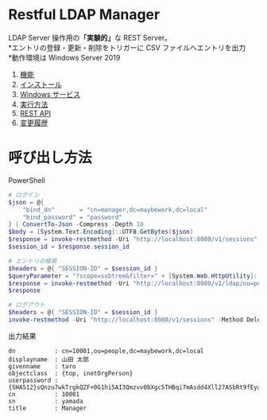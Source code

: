 
# Restful LDAP Manager

LDAP Server 操作用の<b>「実験的」</b>な REST Server。  
*エントリの登録・更新・削除をトリガーに CSV ファイルへエントリを出力  
*動作環境は Windows Server 2019  

1. [機能](/機能.md) 
1. [インストール](/インストール.md) 
1. [Windows サービス](/Windowsサービス.md) 
1. [実行方法](/実行方法.md) 
1. [REST API](https://aoyanagi.github.io/Restful-LDAP-Manager-Release/rest-api.html)
1. [変更履歴](/変更履歴.md)

# 呼び出し方法

PowerShell
```PowerShell
# ログイン
$json = @{
    "bind_dn"       = "cn=manager,dc=maybework,dc=local"
    "bind_password" = "password"
} | ConvertTo-Json -Compress -Depth 10
$body = [System.Text.Encoding]::UTF8.GetBytes($json)
$response = invoke-restmethod -Uri "http://localhost:8080/v1/sessions" -Method Post -ContentType 'application/json'-Body $body
$session_id = $response.session_id

# エントリの検索
$headers = @{ "SESSION-ID" = $session_id }
$queryParameter = "?scope=subtree&filter=" + [System.Web.HttpUtility]::UrlEncode("(&(cn=10001)(objectClass=inetOrgPerson))")
$response = invoke-restmethod -Uri "http://localhost:8080/v1/ldap/ou=people,dc=maybework,dc=local$queryParameter" -Method Get -ContentType 'application/json' -Headers $headers
$response

# ログアウト
$headers = @{ "SESSION-ID" = $session_id }
invoke-restmethod -Uri "http://localhost:8080/v1/sessions" -Method Delete -ContentType 'application/json' -Headers $headers > $null
```
出力結果
```
dn           : cn=10001,ou=people,dc=maybework,dc=local
displayname  : 山田 太郎
givenname    : taro
objectclass  : {top, inetOrgPerson}
userpassword : {SHA512}sQnzu7wkTrgkQZF+0G1hi5AI3Qmzvv0bXgc5THBqi7mAsdd4Xll27ASbRt9fEyavWi6m0QP9B8lThf+rDKy8hg==
cn           : 10001
sn           : yamada
title        : Manager
```
